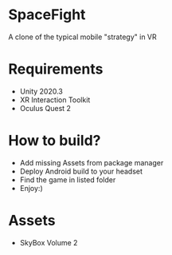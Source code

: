# SpaceFight
A clone of the typical mobile "strategy" in VR

# Requirements
- Unity 2020.3
- XR Interaction Toolkit
- Oculus Quest 2

# How to build?
- Add missing Assets from package manager
- Deploy Android build to your headset
- Find the game in listed folder
- Enjoy:)

# Assets
- SkyBox Volume 2